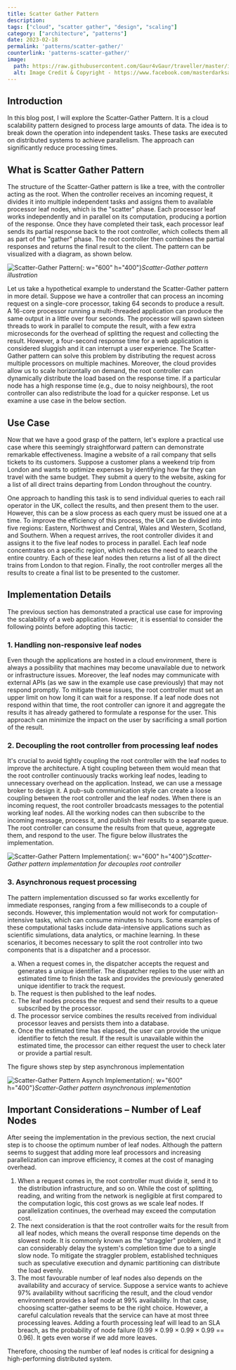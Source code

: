 ```yaml
---
title: Scatter Gather Pattern
description: 
tags: ["cloud", "scatter gather", "design", "scaling"]
category: ["architecture", "patterns"]
date: 2023-02-18
permalink: 'patterns/scatter-gather/'
counterlink: 'patterns-scatter-gather/'
image:
  path: https://raw.githubusercontent.com/Gaur4vGaur/traveller/master/images/patterns/2023-02-18-scatter-gather-pattern/scatter-gather-cover-image.png
  alt: Image Credit & Copyright - https://www.facebook.com/masterdarksastro & https://www.hansonastronomy.com/
---
```


## Introduction
In this blog post, I will explore the Scatter-Gather Pattern. It is a cloud scalability pattern designed to process large amounts of data. The idea is to break down the operation into independent tasks. These tasks are executed on distributed systems to achieve parallelism. The approach can significantly reduce processing times.    

## What is Scatter Gather Pattern
The structure of the Scatter-Gather pattern is like a tree, with the controller acting as the root. When the controller receives an incoming request, it divides it into multiple independent tasks and assigns them to available processor leaf nodes, which is the "scatter" phase. Each processor leaf works independently and in parallel on its computation, producing a portion of the response. Once they have completed their task, each processor leaf sends its partial response back to the root controller, which collects them all as part of the "gather" phase. The root controller then combines the partial responses and returns the final result to the client. The pattern can be visualized with a diagram, as shown below.


![Scatter-Gather Pattern](https://raw.githubusercontent.com/Gaur4vGaur/traveller/master/images/patterns/2023-02-18-scatter-gather-pattern/scatter-gather-introduction.png){: w="600" h="400"}*Scatter-Gather pattern illustration*

Let us take a hypothetical example to understand the Scatter-Gather pattern in more detail. Suppose we have a controller that can process an incoming request on a single-core processor, taking 64 seconds to produce a result. A 16-core processor running a multi-threaded application can produce the same output in a little over four seconds. The processor will spawn sixteen threads to work in parallel to compute the result, with a few extra microseconds for the overhead of splitting the request and collecting the result. However, a four-second response time for a web application is considered sluggish and it can interrupt a user experience. The Scatter-Gather pattern can solve this problem by distributing the request across multiple processors on multiple machines. Moreover, the cloud provides allow us to scale horizontally on demand, the root controller can dynamically distribute the load based on the response time. If a particular node has a high response time (e.g., due to noisy neighbours), the root controller can also redistribute the load for a quicker response. Let us examine a use case in the below section.

## Use Case
Now that we have a good grasp of the pattern, let's explore a practical use case where this seemingly straightforward pattern can demonstrate remarkable effectiveness. Imagine a website of a rail company that sells tickets to its customers. Suppose a customer plans a weekend trip from London and wants to optimize expenses by identifying how far they can travel with the same budget. They submit a query to the website, asking for a list of all direct trains departing from London throughout the country.

One approach to handling this task is to send individual queries to each rail operator in the UK, collect the results, and then present them to the user. However, this can be a slow process as each query must be issued one at a time. To improve the efficiency of this process, the UK can be divided into five regions: Eastern, Northwest and Central, Wales and Western, Scotland, and Southern. When a request arrives, the root controller divides it and assigns it to the five leaf nodes to process in parallel. Each leaf node concentrates on a specific region, which reduces the need to search the entire country. Each of these leaf nodes then returns a list of all the direct trains from London to that region. Finally, the root controller merges all the results to create a final list to be presented to the customer.

## Implementation Details

The previous section has demonstrated a practical use case for improving the scalability of a web application. However, it is essential to consider the following points before adopting this tactic:

### 1. Handling non-responsive leaf nodes
Even though the applications are hosted in a cloud environment, there is always a possibility that machines may become unavailable due to network or infrastructure issues. Moreover, the leaf nodes may communicate with external APIs (as we saw in the example use case previously) that may not respond promptly. To mitigate these issues, the root controller must set an upper limit on how long it can wait for a response. If a leaf node does not respond within that time, the root controller can ignore it and aggregate the results it has already gathered to formulate a response for the user. This approach can minimize the impact on the user by sacrificing a small portion of the result.

### 2. Decoupling the root controller from processing leaf nodes
It's crucial to avoid tightly coupling the root controller with the leaf nodes to improve the architecture. A tight coupling between them would mean that the root controller continuously tracks working leaf nodes, leading to unnecessary overhead on the application. Instead, we can use a message broker to design it. A pub-sub communication style can create a loose coupling between the root controller and the leaf nodes. When there is an incoming request, the root controller broadcasts messages to the potential working leaf nodes. All the working nodes can then subscribe to the incoming message, process it, and publish their results to a separate queue. The root controller can consume the results from that queue, aggregate them, and respond to the user. The figure below illustrates the implementation.

![Scatter-Gather Pattern Implementation](https://raw.githubusercontent.com/Gaur4vGaur/traveller/master/images/patterns/2023-02-18-scatter-gather-pattern/scatter-gather-impl-decouple.png){: w="600" h="400"}*Scatter-Gather pattern implementation for decouples root controller*

### 3. Asynchronous request processing
The pattern implementation discussed so far works excellently for immediate responses, ranging from a few milliseconds to a couple of seconds. However, this implementation would not work for computation-intensive tasks, which can consume minutes to hours. Some examples of these computational tasks include data-intensive applications such as scientific simulations, data analytics, or machine learning. 
In these scenarios, it becomes necessary to split the root controller into two components that is a dispatcher and a processor.
<ol type="a">
<li> When a request comes in, the dispatcher accepts the request and generates a unique identifier. The dispatcher replies to the user with an estimated time to finish the task and provides the previously generated unique identifier to track the request.</li>
<li> The request is then published to the leaf nodes.</li>
<li> The leaf nodes process the request and send their results to a queue subscribed by the processor.</li>
<li> The processor service combines the results received from individual processor leaves and persists them into a database.</li>
<li> Once the estimated time has elapsed, the user can provide the unique identifier to fetch the result. If the result is unavailable within the estimated time, the processor can either request the user to check later or provide a partial result. </li>
</ol> 
The figure shows step by step asynchronous implementation 

![Scatter-Gather Pattern Asynch Implementation](https://raw.githubusercontent.com/Gaur4vGaur/traveller/master/images/patterns/2023-02-18-scatter-gather-pattern/scatter-gather-impl-asynch.png){: w="600" h="400"}*Scatter-Gather pattern asynchronous implementation*

## Important Considerations – Number of Leaf Nodes
After seeing the implementation in the previous section, the next crucial step is to choose the optimum number of leaf nodes. Although the pattern seems to suggest that adding more leaf processors and increasing parallelization can improve efficiency, it comes at the cost of managing overhead. 
1. When a request comes in, the root controller must divide it, send it to the distribution infrastructure, and so on. While the cost of splitting, reading, and writing from the network is negligible at first compared to the computation logic, this cost grows as we scale leaf nodes. If parallelization continues, the overhead may exceed the computation cost.
2. The next consideration is that the root controller waits for the result from all leaf nodes, which means the overall response time depends on the slowest node. It is commonly known as the "straggler" problem, and it can considerably delay the system's completion time due to a single slow node. To mitigate the straggler problem, established techniques such as speculative execution and dynamic partitioning can distribute the load evenly.
3. The most favourable number of leaf nodes also depends on the availability and accuracy of service. Suppose a service wants to achieve 97% availability without sacrificing the result, and the cloud vendor environment provides a leaf node at 99% availability. In that case, choosing scatter-gather seems to be the right choice. However, a careful calculation reveals that the service can have at most three processing leaves. Adding a fourth processing leaf will lead to an SLA breach, as the probability of node failure (0.99 × 0.99 × 0.99 × 0.99 == 0.96). It gets even worse if we add more leaves.

Therefore, choosing the number of leaf nodes is critical for designing a high-performing distributed system.
